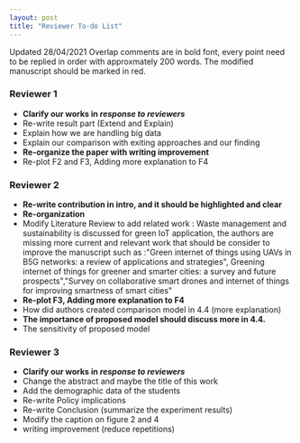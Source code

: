 ```yaml
---
layout: post
title: "Reviewer To-do List"
---
```


Updated 28/04/2021
Overlap comments are in bold font, every point need to be replied in order with approxmately 200 words. The modified manuscript should be marked in red. 




### Reviewer 1

-  **Clarify our works in *response to reviewers***
-  Re-write result part (Extend and Explain)
-  Explain how we are handling big data
-  Explain our comparison with exiting approaches and our finding
-  **Re-organize the paper with writing improvement**
-  Re-plot F2 and F3, Adding more explanation to F4

### Reviewer 2

-  **Re-write contribution in intro, and it should be highlighted and clear**
-  **Re-organization**
-  Modify Literature Review to add related work : Waste management and sustainability is discussed for green IoT application, the authors are missing more current and relevant work that should be consider to improve the manuscript such as :"Green internet of things using UAVs in B5G networks: a review of applications and strategies", Greening internet of things for greener and smarter cities: a survey and future prospects","Survey on collaborative smart drones and internet of things for improving smartness of smart cities"
-  **Re-plot F3, Adding more explanation to F4**
-  How did authors created comparison model in 4.4 (more explanation)
-  **The importance of proposed model should discuss more in 4.4.**
-  The sensitivity of proposed model

### Reviewer 3

-  **Clarify our works in *response to reviewers***
-  Change the abstract and maybe the title of this work
-  Add the demographic data of the students
-  Re-write  Policy implications
-  Re-write Conclusion  (summarize the experiment results)
-  Modify the caption on figure 2 and 4
-  writing improvement (reduce repetitions)

